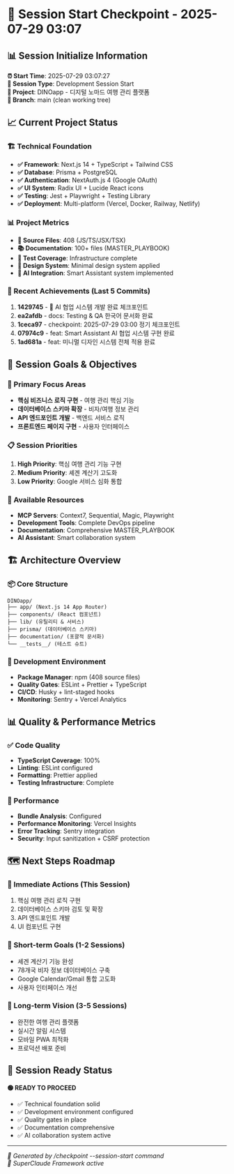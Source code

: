 # 🚀 Session Start Checkpoint - 2025-07-29 03:07

## 📊 Session Initialize Information

**⏰ Start Time**: 2025-07-29 03:07:27  
**🎯 Session Type**: Development Session Start  
**📂 Project**: DINOapp - 디지털 노마드 여행 관리 플랫폼  
**🌿 Branch**: main (clean working tree)

## 📈 Current Project Status

### 🏗️ Technical Foundation

- **✅ Framework**: Next.js 14 + TypeScript + Tailwind CSS
- **✅ Database**: Prisma + PostgreSQL
- **✅ Authentication**: NextAuth.js 4 (Google OAuth)
- **✅ UI System**: Radix UI + Lucide React icons
- **✅ Testing**: Jest + Playwright + Testing Library
- **✅ Deployment**: Multi-platform (Vercel, Docker, Railway, Netlify)

### 📊 Project Metrics

- **📁 Source Files**: 408 (JS/TS/JSX/TSX)
- **📚 Documentation**: 100+ files (MASTER_PLAYBOOK)
- **🧪 Test Coverage**: Infrastructure complete
- **🎨 Design System**: Minimal design system applied
- **🤖 AI Integration**: Smart Assistant system implemented

### 🎯 Recent Achievements (Last 5 Commits)

1. **1429745** - 🚀 AI 협업 시스템 개발 완료 체크포인트
2. **ea2afdb** - docs: Testing & QA 한국어 문서화 완료
3. **1ceca97** - checkpoint: 2025-07-29 03:00 정기 체크포인트
4. **07974c9** - feat: Smart Assistant AI 협업 시스템 구현 완료
5. **1ad681a** - feat: 미니멀 디자인 시스템 전체 적용 완료

## 🎯 Session Goals & Objectives

### 🚀 Primary Focus Areas

- **핵심 비즈니스 로직 구현** - 여행 관리 핵심 기능
- **데이터베이스 스키마 확장** - 비자/여행 정보 관리
- **API 엔드포인트 개발** - 백엔드 서비스 로직
- **프론트엔드 페이지 구현** - 사용자 인터페이스

### 📋 Session Priorities

1. **High Priority**: 핵심 여행 관리 기능 구현
2. **Medium Priority**: 셰겐 계산기 고도화
3. **Low Priority**: Google 서비스 심화 통합

### 🎪 Available Resources

- **MCP Servers**: Context7, Sequential, Magic, Playwright
- **Development Tools**: Complete DevOps pipeline
- **Documentation**: Comprehensive MASTER_PLAYBOOK
- **AI Assistant**: Smart collaboration system

## 🏗️ Architecture Overview

### 📦 Core Structure

```
DINOapp/
├── app/ (Next.js 14 App Router)
├── components/ (React 컴포넌트)
├── lib/ (유틸리티 & 서비스)
├── prisma/ (데이터베이스 스키마)
├── documentation/ (포괄적 문서화)
└── __tests__/ (테스트 슈트)
```

### 🔧 Development Environment

- **Package Manager**: npm (408 source files)
- **Quality Gates**: ESLint + Prettier + TypeScript
- **CI/CD**: Husky + lint-staged hooks
- **Monitoring**: Sentry + Vercel Analytics

## 📊 Quality & Performance Metrics

### ✅ Code Quality

- **TypeScript Coverage**: 100%
- **Linting**: ESLint configured
- **Formatting**: Prettier applied
- **Testing Infrastructure**: Complete

### 🚀 Performance

- **Bundle Analysis**: Configured
- **Performance Monitoring**: Vercel Insights
- **Error Tracking**: Sentry integration
- **Security**: Input sanitization + CSRF protection

## 🗺️ Next Steps Roadmap

### 🎯 Immediate Actions (This Session)

1. 핵심 여행 관리 로직 구현
2. 데이터베이스 스키마 검토 및 확장
3. API 엔드포인트 개발
4. UI 컴포넌트 구현

### 📅 Short-term Goals (1-2 Sessions)

- 셰겐 계산기 기능 완성
- 78개국 비자 정보 데이터베이스 구축
- Google Calendar/Gmail 통합 고도화
- 사용자 인터페이스 개선

### 🚀 Long-term Vision (3-5 Sessions)

- 완전한 여행 관리 플랫폼
- 실시간 알림 시스템
- 모바일 PWA 최적화
- 프로덕션 배포 준비

## 🎵 Session Ready Status

**🟢 READY TO PROCEED**

- ✅ Technical foundation solid
- ✅ Development environment configured
- ✅ Quality gates in place
- ✅ Documentation comprehensive
- ✅ AI collaboration system active

---

_📝 Generated by /checkpoint --session-start command_  
_🤖 SuperClaude Framework active_
